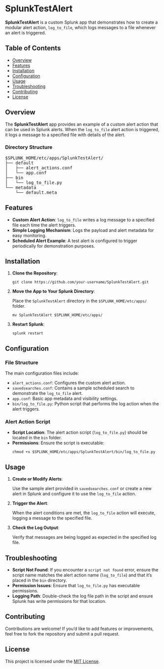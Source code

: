 <h1>SplunkTestAlert</h1>

<p><strong>SplunkTestAlert</strong> is a custom Splunk app that demonstrates how to create a modular alert action, <code>log_to_file</code>, which logs messages to a file whenever an alert is triggered.</p>

<h2>Table of Contents</h2>
<ul>
  <li><a href="#overview">Overview</a></li>
  <li><a href="#features">Features</a></li>
  <li><a href="#installation">Installation</a></li>
  <li><a href="#configuration">Configuration</a></li>
  <li><a href="#usage">Usage</a></li>
  <li><a href="#troubleshooting">Troubleshooting</a></li>
  <li><a href="#contributing">Contributing</a></li>
  <li><a href="#license">License</a></li>
</ul>

<h2 id="overview">Overview</h2>
<p>The <strong>SplunkTestAlert</strong> app provides an example of a custom alert action that can be used in Splunk alerts. When the <code>log_to_file</code> alert action is triggered, it logs a message to a specified file with details of the alert.</p>
<h3>Directory Structure</h3>
<pre>
$SPLUNK_HOME/etc/apps/SplunkTestAlert/
├── default
│   ├── alert_actions.conf
│   └── app.conf
├── bin
│   └── log_to_file.py
└── metadata
    └── default.meta
</pre>

<h2 id="features">Features</h2>
<ul>
  <li><strong>Custom Alert Action</strong>: <code>log_to_file</code> writes a log message to a specified file each time the alert triggers.</li>
  <li><strong>Simple Logging Mechanism</strong>: Logs the payload and alert metadata for easy monitoring.</li>
  <li><strong>Scheduled Alert Example</strong>: A test alert is configured to trigger periodically for demonstration purposes.</li>
</ul>

<h2 id="installation">Installation</h2>
<ol>
  <li><strong>Clone the Repository</strong>:
    <pre><code>git clone https://github.com/your-username/SplunkTestAlert.git</code></pre>
  </li>
  <li><strong>Move the App to Your Splunk Directory</strong>:
    <p>Place the <code>SplunkTestAlert</code> directory in the <code>$SPLUNK_HOME/etc/apps/</code> folder.</p>
    <pre><code>mv SplunkTestAlert $SPLUNK_HOME/etc/apps/</code></pre>
  </li>
  <li><strong>Restart Splunk</strong>:
    <pre><code>splunk restart</code></pre>
  </li>
</ol>

<h2 id="configuration">Configuration</h2>

<h3>File Structure</h3>
<p>The main configuration files include:</p>
<ul>
  <li><code>alert_actions.conf</code>: Configures the custom alert action.</li>
  <li><code>savedsearches.conf</code>: Contains a sample scheduled search to demonstrate the <code>log_to_file</code> alert.</li>
  <li><code>app.conf</code>: Basic app metadata and visibility settings.</li>
  <li><code>bin/log_to_file.py</code>: Python script that performs the log action when the alert triggers.</li>
</ul>

<h3>Alert Action Script</h3>
<ul>
  <li><strong>Script Location</strong>: The alert action script (<code>log_to_file.py</code>) should be located in the <code>bin</code> folder.</li>
  <li><strong>Permissions</strong>: Ensure the script is executable:
    <pre><code>chmod +x $SPLUNK_HOME/etc/apps/SplunkTestAlert/bin/log_to_file.py</code></pre>
  </li>
</ul>

<h2 id="usage">Usage</h2>
<ol>
  <li><strong>Create or Modify Alerts</strong>:
    <p>Use the sample alert provided in <code>savedsearches.conf</code> or create a new alert in Splunk and configure it to use the <code>log_to_file</code> action.</p>
  </li>
  <li><strong>Trigger the Alert</strong>:
    <p>When the alert conditions are met, the <code>log_to_file</code> action will execute, logging a message to the specified file.</p>
  </li>
  <li><strong>Check the Log Output</strong>:
    <p>Verify that messages are being logged as expected in the specified log file.</p>
  </li>
</ol>

<h2 id="troubleshooting">Troubleshooting</h2>
<ul>
  <li><strong>Script Not Found</strong>: If you encounter a <code>script not found</code> error, ensure the script name matches the alert action name (<code>log_to_file</code>) and that it’s placed in the <code>bin</code> directory.</li>
  <li><strong>Permission Issues</strong>: Ensure that <code>log_to_file.py</code> has executable permissions.</li>
  <li><strong>Logging Path</strong>: Double-check the log file path in the script and ensure Splunk has write permissions for that location.</li>
</ul>

<h2 id="contributing">Contributing</h2>
<p>Contributions are welcome! If you’d like to add features or improvements, feel free to fork the repository and submit a pull request.</p>

<h2 id="license">License</h2>
<p>This project is licensed under the <a href="LICENSE">MIT License</a>.</p>
